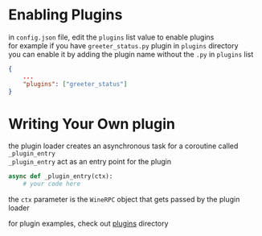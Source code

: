 # Enabling Plugins

in `config.json` file, edit the `plugins` list value to enable plugins  
for example if you have `greeter_status.py` plugin in `plugins` directory  
you can enable it by adding the plugin name without the `.py` in `plugins` list

```json
{
    ...
    "plugins": ["greeter_status"]
}
```

# Writing Your Own plugin

the plugin loader creates an asynchronous task for a coroutine called `_plugin_entry`  
`_plugin_entry` act as an entry point for the plugin

```py
async def _plugin_entry(ctx):
    # your code here
```

the `ctx` parameter is the `WineRPC` object that gets passed by the plugin loader

for plugin examples, check out [plugins](/plugins/) directory
